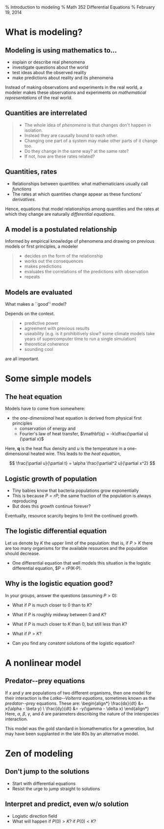 % Introduction to modeling
% Math 352 Differential Equations
% February 19, 2014

# What is modeling?

## Modeling is using mathematics to...

- explain or describe real phenomena
- investigate questions about the world
- test ideas about the observed reality
- make predictions about reality and its phenomena

Instead of making observations and experiments in the real world,
a modeler makes these observations and experiments on *mathematical
representations* of the real world.

## Quantities are interrelated

> - The whole idea of *phenomena* is that changes don't happen
> in isolation. 
> - Instead they are causally bound to each other. 
> - Changing one part of a system may make other parts of it  change too.
> - Do they change in the same way? at the same rate? 
> - If not, how are these rates related?

## Quantities, rates

- Relationships between quantities: what mathematicians usually call *functions*
- The rates at which quantities change appear as these functions' *derivatives*. 

Hence, equations that model relationships among quantities and the
rates at which they change are naturally *differential equations*.

## A model is a postulated relationship

Informed by empirical knowledge of phenomena and drawing on previous
models or first principles, a modeler 

> - decides on the form of the relationship
> - works out the consequences
> - makes predictions
> - evaluates the correlations of the predictions with observation
> - repeats

## Models are evaluated

What makes a ``good'' model? 

Depends on the context. 

> - predictive power
> - agreement with previous results
> - useability (e.g. is it prohibitively slow? some climate models take
years of supercomputer time to run a single simulation) 
> - theoretical coherence 
> - sounding cool

are all important.

# Some simple models

## The heat equation

Models have to come from somewhere: 

- the *one-dimensional* heat equation is derived from physical first principles
    - conservation of energy and
    - Fourier's law of heat transfer, $\mathbf{q} = -k\dfrac{\partial u}{\partial x}$

Here, $\mathbf{q}$ is the heat flux density and $u$ is the temperature in a 
one-dimensional heated wire. This leads to the *heat equation*,

$$ \frac{\partial u}{\partial t} = \alpha \frac{\partial^2 u}{\partial x^2} $$

## Logistic growth of population

- Tiny babies know that bacteria populations grow exponentially
- This is because $P = rP$; the same fraction of the population is always
reproducing
- But does this growth continue forever?

Eventually, resource scarcity begins to limit the continued growth.

## The logistic differential equation

Let us denote by $K$ the upper limit of the population: that is,
if $P > K$ there are too many organisms for the available resources
and the population should decrease.

- One differential equation that well models this situation is the
logistic differential equation, $P = rP(K-P).

## Why is the logistic equation good?

In your groups, answer the questions (assuming $P > 0$):

- What if $P$ is much closer to $0$ than to $K$?
- What if $P$ is roughly midway between $0$ and $K$?
- What if $P$ is much closer to $K$ than $0$, but still less than $K$?
- What if $P > K$?

- Can you find any *constant* solutions of the logistic equation?

# A nonlinear model

## Predator--prey equations

If $x$ and $y$ are populations of two different organisms, then one model
for their interaction is the *Lotka--Volterra equations*, sometimes known
as the *predator--prey* equations. These are:
\begin{align*}
    \frac{dx}{dt} &= x(\alpha - \beta y) \\
    \frac{dy}{dt} &= -y(\gamma - \delta x)
\end{align*}
Here, $\alpha$, $\beta$, $\gamma$, and $\delta$ are parameters describing
the nature of the interspecies interaction.

This model was the gold standard in biomathematics for a generation, but 
may have been supplanted in the late 80s by an alternative model.

# Zen of modeling

## Don't jump to the solutions

- Start with differential equations
- Resist the urge to jump straight to solutions

## Interpret and predict, even w/o solution

- Logistic direction field
- What will happen if $P(0) > K$? if $P(0) < K$?
